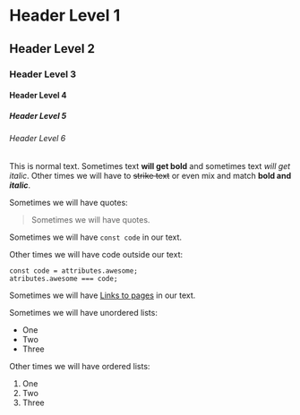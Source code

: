 # Header Level 1
## Header Level 2
### Header Level 3
#### Header Level 4
##### Header Level 5
###### Header Level 6

This is normal text. Sometimes text **will get bold** and sometimes text *will get italic*. Other times we will have to ~~strike text~~ or even mix and match **bold and *italic***.

Sometimes we will have quotes:
> Sometimes we will have quotes.

Sometimes we will have `const code` in our text.

Other times we will have code outside our text:
```
const code = attributes.awesome;
atributes.awesome === code;
```

Sometimes we will have [Links to pages](http://devbyted.com) in our text.

Sometimes we will have unordered lists:
* One
* Two
* Three

Other times we will have ordered lists:
1. One
2. Two
3. Three
